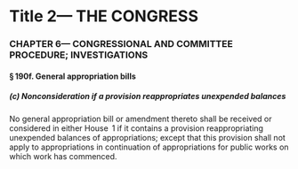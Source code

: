 
# Title 2— THE CONGRESS
### CHAPTER 6— CONGRESSIONAL AND COMMITTEE PROCEDURE; INVESTIGATIONS
#### § 190f. General appropriation bills
##### (c) Nonconsideration if a provision reappropriates unexpended balances

No general appropriation bill or amendment thereto shall be received or considered in either House  1 if it contains a provision reappropriating unexpended balances of appropriations; except that this provision shall not apply to appropriations in continuation of appropriations for public works on which work has commenced.
